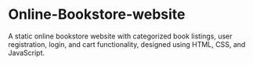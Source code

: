 # Online-Bookstore-website

A static online bookstore website with categorized book listings, user registration, login, and cart functionality, designed using HTML, CSS, and JavaScript.
